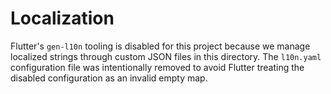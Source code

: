 # Localization

Flutter's `gen-l10n` tooling is disabled for this project because we manage localized strings through custom JSON files in this directory. The `l10n.yaml` configuration file was intentionally removed to avoid Flutter treating the disabled configuration as an invalid empty map.
